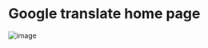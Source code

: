 # Google translate home page

![image](https://user-images.githubusercontent.com/94882187/178195749-9f9fc8eb-75db-4ff5-82cb-733eebcad229.png)

